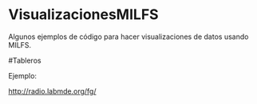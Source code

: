 # VisualizacionesMILFS
Algunos ejemplos de código para hacer visualizaciones de datos usando MILFS.

#Tableros

Ejemplo:

http://radio.labmde.org/fg/
